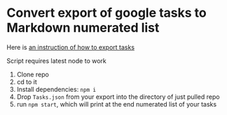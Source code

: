 # Convert export of google tasks to Markdown numerated list

Here is [an instruction of how to export tasks](https://support.google.com/tasks/answer/10017961?hl=en)

Script requires latest node to work

1. Clone repo
2. cd to it
3. Install dependencies: `npm i`
4. Drop `Tasks.json` from your export into the directory of just pulled repo
5. run `npm start`, which will print at the end numerated list of your tasks
